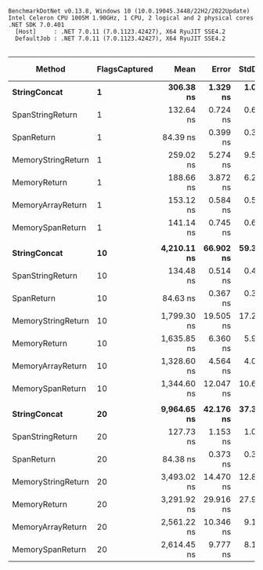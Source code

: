 ```

BenchmarkDotNet v0.13.8, Windows 10 (10.0.19045.3448/22H2/2022Update)
Intel Celeron CPU 1005M 1.90GHz, 1 CPU, 2 logical and 2 physical cores
.NET SDK 7.0.401
  [Host]     : .NET 7.0.11 (7.0.1123.42427), X64 RyuJIT SSE4.2
  DefaultJob : .NET 7.0.11 (7.0.1123.42427), X64 RyuJIT SSE4.2


```
| Method             | FlagsCaptured | Mean        | Error     | StdDev    | Median      | Ratio | RatioSD | Gen0    | Allocated | Alloc Ratio |
|------------------- |-------------- |------------:|----------:|----------:|------------:|------:|--------:|--------:|----------:|------------:|
| **StringConcat**       | **1**             |   **306.38 ns** |  **1.329 ns** |  **1.037 ns** |   **306.37 ns** |  **1.00** |    **0.00** |  **0.1912** |     **200 B** |        **1.00** |
| SpanStringReturn   | 1             |   132.64 ns |  0.724 ns |  0.604 ns |   132.38 ns |  0.43 |    0.00 |  0.1531 |     160 B |        0.80 |
| SpanReturn         | 1             |    84.39 ns |  0.399 ns |  0.373 ns |    84.35 ns |  0.28 |    0.00 |  0.0765 |      80 B |        0.40 |
| MemoryStringReturn | 1             |   259.02 ns |  5.274 ns |  9.511 ns |   262.58 ns |  0.81 |    0.04 |  0.2675 |     280 B |        1.40 |
| MemoryReturn       | 1             |   188.66 ns |  3.872 ns |  6.252 ns |   185.04 ns |  0.64 |    0.00 |  0.1912 |     200 B |        1.00 |
| MemoryArrayReturn  | 1             |   153.12 ns |  0.584 ns |  0.517 ns |   153.07 ns |  0.50 |    0.00 |  0.1147 |     120 B |        0.60 |
| MemorySpanReturn   | 1             |   141.14 ns |  0.745 ns |  0.660 ns |   141.01 ns |  0.46 |    0.00 |  0.1147 |     120 B |        0.60 |
|                    |               |             |           |           |             |       |         |         |           |             |
| **StringConcat**       | **10**            | **4,210.11 ns** | **66.902 ns** | **59.307 ns** | **4,210.22 ns** |  **1.00** |    **0.00** |  **4.8218** |    **5043 B** |        **1.00** |
| SpanStringReturn   | 10            |   134.48 ns |  0.514 ns |  0.481 ns |   134.44 ns |  0.03 |    0.00 |  0.1531 |     160 B |        0.03 |
| SpanReturn         | 10            |    84.63 ns |  0.367 ns |  0.325 ns |    84.68 ns |  0.02 |    0.00 |  0.0765 |      80 B |        0.02 |
| MemoryStringReturn | 10            | 1,799.30 ns | 19.505 ns | 17.291 ns | 1,793.73 ns |  0.43 |    0.00 |  1.9817 |    2073 B |        0.41 |
| MemoryReturn       | 10            | 1,635.85 ns |  6.360 ns |  5.949 ns | 1,636.62 ns |  0.39 |    0.00 |  1.4610 |    1528 B |        0.30 |
| MemoryArrayReturn  | 10            | 1,328.60 ns |  4.564 ns |  4.046 ns | 1,328.96 ns |  0.32 |    0.00 |  0.9403 |     984 B |        0.20 |
| MemorySpanReturn   | 10            | 1,344.60 ns | 12.047 ns | 10.679 ns | 1,341.08 ns |  0.32 |    0.00 |  0.9403 |     984 B |        0.20 |
|                    |               |             |           |           |             |       |         |         |           |             |
| **StringConcat**       | **20**            | **9,964.65 ns** | **42.176 ns** | **37.388 ns** | **9,970.19 ns** | **1.000** |    **0.00** | **16.1438** |   **16891 B** |       **1.000** |
| SpanStringReturn   | 20            |   127.73 ns |  1.153 ns |  1.022 ns |   127.43 ns | 0.013 |    0.00 |  0.1531 |     160 B |       0.009 |
| SpanReturn         | 20            |    84.38 ns |  0.373 ns |  0.331 ns |    84.39 ns | 0.008 |    0.00 |  0.0765 |      80 B |       0.005 |
| MemoryStringReturn | 20            | 3,493.02 ns | 14.470 ns | 12.827 ns | 3,492.87 ns | 0.351 |    0.00 |  3.8948 |    4073 B |       0.241 |
| MemoryReturn       | 20            | 3,291.92 ns | 29.916 ns | 27.983 ns | 3,280.96 ns | 0.331 |    0.00 |  2.8763 |    3009 B |       0.178 |
| MemoryArrayReturn  | 20            | 2,561.22 ns | 10.346 ns |  9.172 ns | 2,563.68 ns | 0.257 |    0.00 |  1.8578 |    1945 B |       0.115 |
| MemorySpanReturn   | 20            | 2,614.45 ns |  9.777 ns |  8.164 ns | 2,613.01 ns | 0.262 |    0.00 |  1.8578 |    1945 B |       0.115 |
